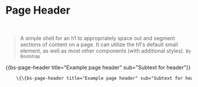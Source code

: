 # Page Header

<br/>

> A simple shell for an h1 to appropriately space out and segment sections of content on a page. It can utilize the h1's default small element, as well as most other components (with additional styles).
<small>By Bootstrap</small>


<div class="bs-example">
    {{bs-page-header title="Example page header" sub="Subtext for header"}}
</div>

```html
    \{\{bs-page-header title="Example page header" sub="Subtext for header"\}\}
```